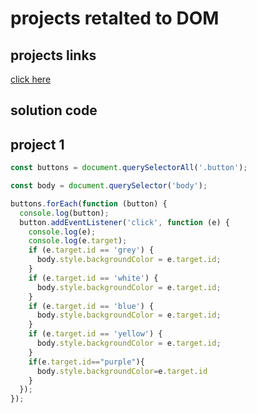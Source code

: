 # projects retalted to DOM

## projects links
[click here](https://stackblitz.com/edit/dom-project-chaiaurcode-atbnqh?file=1-colorChanger%2Fcolor.js)


## solution code

## project 1

```javascript
const buttons = document.querySelectorAll('.button');

const body = document.querySelector('body');

buttons.forEach(function (button) {
  console.log(button);
  button.addEventListener('click', function (e) {
    console.log(e);
    console.log(e.target);
    if (e.target.id == 'grey') {
      body.style.backgroundColor = e.target.id;
    }
    if (e.target.id == 'white') {
      body.style.backgroundColor = e.target.id;
    }
    if (e.target.id == 'blue') {
      body.style.backgroundColor = e.target.id;
    }
    if (e.target.id == 'yellow') {
      body.style.backgroundColor = e.target.id;
    }
    if(e.target.id=="purple"){
      body.style.backgroundColor=e.target.id
    }
  });
});

```